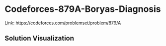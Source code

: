 # Codeforces-879A-Boryas-Diagnosis
Link: https://codeforces.com/problemset/problem/879/A
## Solution Visualization
